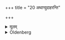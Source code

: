 +++
title = "20 अथाप्युदाहरन्ति"

+++

<details><summary>मूलम्</summary>

अथाप्युदाहरन्ति २०
</details>

<details><summary>Oldenberg</summary>

20. Here they say also:
</details>

